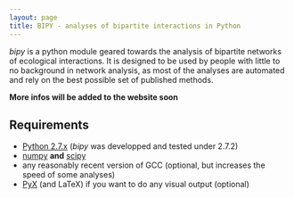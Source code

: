 ```yaml
---
layout: page
title: BIPY - analyses of bipartite interactions in Python
---
```


*bipy* is a python module geared towards the analysis of bipartite networks of ecological interactions. It is designed to be used by people with little to no background in network analysis, as most of the analyses are automated and rely on the best possible set of published methods.

__More infos will be added to the website soon__

## Requirements

* [Python 2.7.x](http://www.python.org/getit/releases/2.7/) (*bipy* was developped and tested under 2.7.2)
* [numpy](http://numpy.scipy.org/) **and** [scipy](http://www.scipy.org/)
* any reasonably recent version of GCC (optional, but increases the speed of some analyses)
* [PyX](http://pyx.sourceforge.net/) (and LaTeX) if you want to do any visual output (optional)